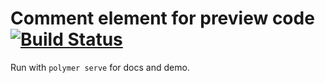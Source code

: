 # Comment element for preview code[![Build Status](https://travis-ci.org/preview-code/comment-container.svg?branch=master)](https://travis-ci.org/preview-code/code-highlighter)

Run with `polymer serve` for docs and demo.
